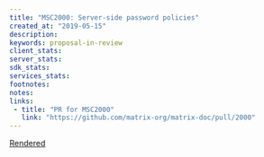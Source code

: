 ```yaml
---
title: "MSC2000: Server-side password policies"
created_at: "2019-05-15"
description:
keywords: proposal-in-review
client_stats:
server_stats:
sdk_stats:
services_stats:
footnotes:
notes:
links:
 - title: "PR for MSC2000"
   link: "https://github.com/matrix-org/matrix-doc/pull/2000"
---
```

[Rendered](https://github.com/matrix-org/matrix-doc/blob/babolivier/password-policy/proposals/2000-password-policies.md)
